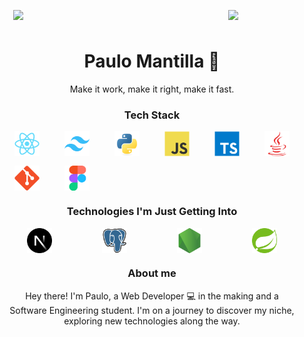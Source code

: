 <div align="center" style="max-width: 800px; margin: 0 auto; padding: 20px;">
  <div style="display: flex; justify-content: space-between; align-items: center; flex-wrap: wrap;">
    <img src="https://media.giphy.com/media/v1.Y2lkPTc5MGI3NjExZTl5aDN1YjY4c2NzMTR5MzBzc2YxbHY0OHNoeGgzNDAya2dsZHlkNCZlcD12MV9pbnRlcm5hbF9naWZfYnlfaWQmY3Q9Zw/2IudUHdI075HL02Pkk/giphy.gif" style="max-width: 100px; width: 100%; height: auto; margin: 10px;">
    <img src="https://media.giphy.com/media/v1.Y2lkPTc5MGI3NjExYnNubTlraHNhaTVyZnNiaTJ0a2h2Z2EwYzhuNGhoeDZmODV0aXZjaCZlcD12MV9pbnRlcm5hbF9naWZfYnlfaWQmY3Q9Zw/cFdHXXm5GhJsc/giphy.gif" style="max-width: 100px; width: 100%; height: auto; margin: 10px;">
  </div>
  
  <h1>Paulo Mantilla 👻</h1>
  <p style="max-width: 600px; margin: 0 auto;">Make it work, make it right, make it fast.</p>
  
  <div style="margin-top: 20px;">
    <h3>Tech Stack</h3>
    <div style="display: grid; grid-template-columns: repeat(auto-fit, minmax(60px, 1fr)); gap: 15px; justify-items: center; align-items: center; max-width: 600px; margin: 0 auto;">
      <img src="https://github.com/devicons/devicon/blob/master/icons/react/react-original.svg" style="width: 40px; height: 40px;">
      <img src="https://github.com/devicons/devicon/blob/master/icons/tailwindcss/tailwindcss-original.svg" style="width: 40px; height: 40px;">
      <img src="https://github.com/devicons/devicon/blob/master/icons/python/python-original.svg" style="width: 40px; height: 40px;">
      <img src="https://github.com/devicons/devicon/blob/master/icons/javascript/javascript-original.svg" style="width: 40px; height: 40px;">
      <img src="https://github.com/devicons/devicon/blob/master/icons/typescript/typescript-original.svg" style="width: 40px; height: 40px;">
      <img src="https://github.com/devicons/devicon/blob/master/icons/java/java-plain.svg" style="width: 40px; height: 40px;">
      <img src="https://github.com/devicons/devicon/blob/master/icons/git/git-original.svg" style="width: 40px; height: 40px;">
      <img src="https://github.com/devicons/devicon/blob/master/icons/figma/figma-original.svg" style="width: 40px; height: 40px;">
    </div>
  </div>

  <div style="margin-top: 20px;">
    <h3>Technologies I'm Just Getting Into</h3>
    <div style="display: grid; grid-template-columns: repeat(auto-fit, minmax(60px, 1fr)); gap: 15px; justify-items: center; align-items: center; max-width: 600px; margin: 0 auto;">
      <img src="https://github.com/devicons/devicon/blob/master/icons/nextjs/nextjs-original.svg" style="width: 40px; height: 40px;">
      <img src="https://github.com/devicons/devicon/blob/master/icons/postgresql/postgresql-original.svg" style="width: 40px; height: 40px;">
      <img src="https://github.com/devicons/devicon/blob/master/icons/nodejs/nodejs-original.svg" style="width: 40px; height: 40px;">
      <img src="https://github.com/devicons/devicon/blob/master/icons/spring/spring-original.svg" style="width: 40px; height: 40px;">
    </div>
  </div>
  
  <div style="margin-top: 20px;">
    <h3>About me</h3>
    <p style="max-width: 600px; margin: 0 auto;">Hey there! I'm Paulo, a Web Developer 💻 in the making and a Software Engineering student. I'm on a journey to discover my niche, exploring new technologies along the way.</p>
  </div>
</div>
